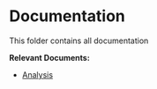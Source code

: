# Documentation

This folder contains all documentation

**Relevant Documents:**

* [Analysis](./analysis)
